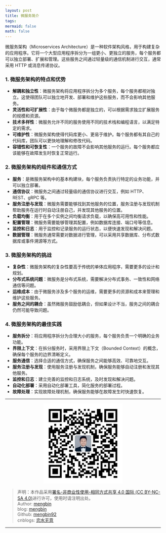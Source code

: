 ```yaml
---
layout: post
title: 微服务简介
tags: 
mermaid: false
math: false
---  
```


微服务架构（Microservices Architecture）是一种软件架构风格，用于构建复杂的应用程序。它将一个大型应用程序拆分为一组更小、更独立的服务，每个服务都可以独立部署、扩展和管理。这些服务之间通过轻量级的通信机制进行交互，通常采用 HTTP 或消息传递协议。

### 1. 微服务架构的特点和优势

- **解耦和独立性**：微服务架构将应用程序拆分为多个服务，每个服务都相对独立。这使得团队可以独立地开发、部署和维护这些服务，而不会影响其他服务。
- **灵活性和可扩展性**：由于每个微服务都是独立的，可以根据需求独立扩展服务的规模和资源。
- **技术多样性**：微服务允许不同的服务使用不同的技术栈和编程语言，以满足特定的需求。
- **可维护性**：微服务架构使得代码库更小、更易于维护。每个服务都有其自己的代码库，团队可以更快地理解和修改代码。
- **容错性和可恢复性**：一个服务的故障不会影响其他服务的运行。每个服务都应该能够在故障发生时恢复正常运行。

### 2. 微服务架构的组件和通信方式

- **服务**：是微服务架构中的基本构建块，每个服务负责执行特定的业务功能，并可以独立部署。
- **通信协议**：微服务之间通过轻量级的通信协议进行交互，例如 HTTP、REST、gRPC 等。
- **服务注册与发现**：微服务需要能够找到其他服务的位置，服务注册与发现机制帮助服务在运行时自动注册自己，并发现其他服务的位置。
- **负载均衡**：用于在多个实例之间均衡请求负载，以确保高可用性和性能。
- **配置管理**：微服务需要能够管理其配置，例如数据库连接、端口号等信息。
- **监控和日志**：用于监控和记录服务的运行状态，以便快速发现和解决问题。
- **数据管理**：微服务通常需要对数据进行管理，可以采用共享数据库、分布式数据库或事件溯源等方式。

### 3. 微服务架构的挑战

- **复杂性**：微服务架构的复杂性要高于传统的单体应用程序，需要更多的设计和规划。
- **分布式系统问题**：微服务是分布式系统，需要解决分布式事务、一致性和网络通信等问题。
- **运维成本**：由于微服务涉及多个服务的运维，需要更多的资源和成本来管理和维护这些服务。
- **服务之间的耦合**：虽然微服务鼓励低耦合，但如果设计不当，服务之间的耦合仍然可能导致问题。

### 4. 微服务架构的最佳实践

- **服务拆分**：将应用程序拆分为合理大小的服务，每个服务负责一个明确的业务功能。
- **界限上下文**：在拆分服务时，采用界限上下文（Bounded Context）的概念，确保每个服务的边界清晰定义。
- **服务通信**：选择合适的通信方式，确保服务之间能够高效、可靠地交互。
- **服务注册与发现**：使用服务注册与发现机制，确保服务能够自动注册和发现其他服务。
- **监控和日志**：建立完善的监控和日志系统，及时发现和解决问题。
- **自动化部署**：采用自动化部署工具，简化服务的部署过程。
- **故障处理**：实现故障处理机制，确保服务能够在故障发生时快速恢复。

---

<div align="center">
  <img src="../img/qrcode_wechat.jpg" alt="孟斯特">
</div>

> 声明：本作品采用[署名-非商业性使用-相同方式共享 4.0 国际 (CC BY-NC-SA 4.0)](https://creativecommons.org/licenses/by-nc-sa/4.0/deed.zh)进行许可，使用时请注明出处。  
> Author: [mengbin](mengbin1992@outlook.com)  
> blog: [mengbin](https://mengbin.top)  
> Github: [mengbin92](https://mengbin92.github.io/)  
> cnblogs: [恋水无意](https://www.cnblogs.com/lianshuiwuyi/)  

---
